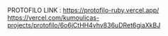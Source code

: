 PROTOFILO LINK  :  https://protofilo-ruby.vercel.app/
https://vercel.com/kumoulicas-projects/protofilo/6o6jCtHH4vhv836uDRet6giaXkBJ
